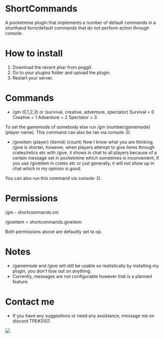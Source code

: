 # ShortCommands

A pocketmine plugin that implements a number of default commands in a shorthand form/default commands that do not perform action through console.

# How to install
1. Download the recent phar from poggit.
2. Go to your plugins folder and upload the plugin.
3. Restart your server.

# Commands
- /gm (0,1,2,3) or (survival, creative, adventure, spectator)
Survival = 0 
Creative = 1
Adventure = 2
Spectator = 3

To set the gamemode of somebody else run /gm (number/gamemode) (player name).
This command can also be ran via console :D.

- /giveitem (player) (itemid) (count)
Now I know what you are thinking, /give is shorter, however, when players attempt to give items through crates/relics etc with /give, it shows in chat to all players because of a certain message set in pocketmine which sometimes is inconvenient, 
if you use /giveitem in crates etc or just generally, it will not show up in chat which in my opinion is good.

You can also run this command via console :D.

# Permissions
/gm - shortcommands.cm

/giveitem = shortcommands.giveitem

Both permissions above are defaultly set to op.

# Notes
- /gamemode and /give will still be usable so realistically by installing my plugin, you don't lose out on anything.
- Currently, messages are not configurable however that is a planned feature.

# Contact me 
- If you have any suggestions or need any assistance, message me on discord TPE#3107.

[![](https://poggit.pmmp.io/shield.state/ShortCommands)](https://poggit.pmmp.io/p/ShortCommands)


